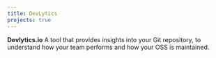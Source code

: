 ```yaml
---
title: DevLytics
projects: true
---
```


**Devlytics.io**
A tool that provides insights into your Git repository, to understand how your team performs and how your OSS is maintained.